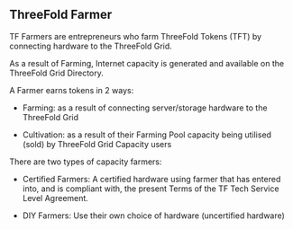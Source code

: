## ThreeFold Farmer

TF Farmers are entrepreneurs who farm ThreeFold Tokens (TFT) by connecting hardware to the ThreeFold Grid.

As a result of Farming, Internet capacity is generated and available on the ThreeFold Grid Directory.

A Farmer earns tokens in 2 ways:
- Farming: as a result of connecting server/storage hardware to the ThreeFold Grid

- Cultivation: as a result of their Farming Pool capacity being utilised (sold) by ThreeFold Grid Capacity users

There are two types of capacity farmers:

- Certified Farmers: A certified hardware using farmer that has entered into, and is compliant with, the present Terms of the TF Tech Service Level Agreement.

- DIY Farmers: Use their own choice of hardware (uncertified hardware)
